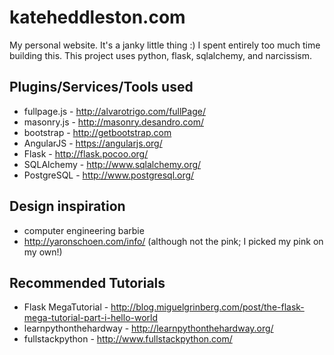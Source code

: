 kateheddleston.com
==================

My personal website. It's a janky little thing :) I spent entirely too much time building this. This project uses python, flask, sqlalchemy, and narcissism.


Plugins/Services/Tools used
----------------------------
* fullpage.js - http://alvarotrigo.com/fullPage/
* masonry.js - http://masonry.desandro.com/
* bootstrap - http://getbootstrap.com
* AngularJS - https://angularjs.org/
* Flask - http://flask.pocoo.org/
* SQLAlchemy - http://www.sqlalchemy.org/
* PostgreSQL - http://www.postgresql.org/

Design inspiration
------------------
* computer engineering barbie
* http://yaronschoen.com/info/ (although not the pink; I picked my pink on my own!)


Recommended Tutorials
----------------------
* Flask MegaTutorial - http://blog.miguelgrinberg.com/post/the-flask-mega-tutorial-part-i-hello-world
* learnpythonthehardway - http://learnpythonthehardway.org/
* fullstackpython - http://www.fullstackpython.com/
